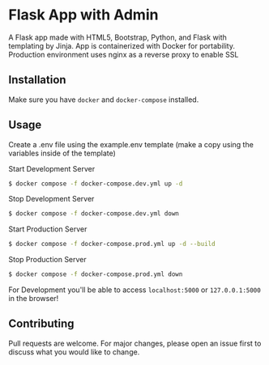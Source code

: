 # Flask App with Admin

A Flask app made with HTML5, Bootstrap, Python, and Flask with templating by Jinja.
App is containerized with Docker for portability.
Production environment uses nginx as a reverse proxy to enable SSL

## Installation

Make sure you have `docker` and `docker-compose` installed.

## Usage

Create a .env file using the example.env template (make a copy using the variables inside of the template)

Start Development Server
```bash
$ docker compose -f docker-compose.dev.yml up -d
```

Stop Development Server
```bash
$ docker compose -f docker-compose.dev.yml down
```

Start Production Server
```bash
$ docker compose -f docker-compose.prod.yml up -d --build
```

Stop Production Server
```bash
$ docker compose -f docker-compose.prod.yml down
```


For Development you'll be able to access `localhost:5000` or `127.0.0.1:5000` in the browser! 


## Contributing

Pull requests are welcome. For major changes, please open an issue first to discuss what you would like to change.
